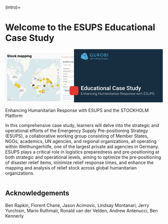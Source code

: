 (intro)=

# Welcome to the ESUPS Educational Case Study

![](intro.png)

Enhancing Humanitarian Response with ESUPS and the STOCKHOLM Platform 

In this comprehensive case study, learners will delve into the strategic and operational efforts of the Emergency Supply Pre-positioning Strategy (ESUPS), a collaborative working group consisting of Member States, NGOs, academics, UN agencies, and regional organizations, all operating within Welthungerhilfe, one of the largest private aid agencies in Germany. ESUPS plays a critical role in logistics preparedness and pre-positioning at both strategic and operational levels, aiming to optimize the pre-positioning of disaster relief items, minimize relief response times, and enhance the mapping and analysis of relief stock across global humanitarian organizations.

```{tableofcontents}
```

## Acknowledgements 
Ben Rapkin, Florent Chane, Jason Acimovic, Lindsay Montanari, Jerry Yurchisin, Mario Ruthmair, Ronald van der Velden, Andrew Antenucci, Ben Kennerly
